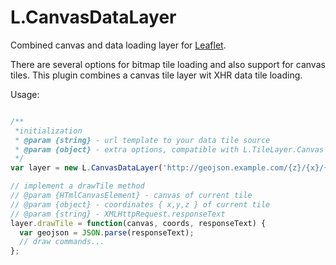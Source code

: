 L.CanvasDataLayer
=================

Combined canvas and data loading layer for [Leaflet](http://leafletjs.com/).

There are several options for bitmap tile loading and also support for canvas tiles.
This plugin combines a canvas tile layer wit XHR data tile loading.

Usage:

~~~javascript

/**
 *initialization
 * @param {string} - url template to your data tile source
 * @param {object} - extra options, compatible with L.TileLayer.Canvas (http://leafletjs.com/reference.html#tilelayer-canvas)
 */
var layer = new L.CanvasDataLayer('http://geojson.example.com/{z}/{x}/{y}.json', {});

// implement a drawTile method
// @param {HTmlCanvasElement} - canvas of current tile
// @param {object} - coordinates { x,y,z } of current tile
// @param {string} - XMLHttpRequest.responseText
layer.drawTile = function(canvas, coords, responseText) {
  var geojson = JSON.parse(responseText);
  // draw commands...
};

~~~
